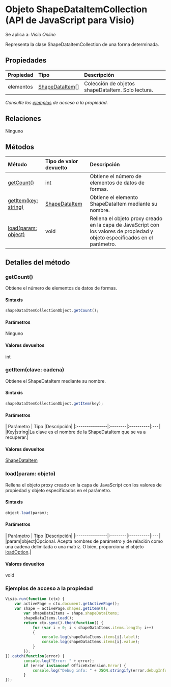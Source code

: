 # <a name="shapedataitemcollection-object-javascript-api-for-visio"></a>Objeto ShapeDataItemCollection (API de JavaScript para Visio)

Se aplica a: _Visio Online_

Representa la clase ShapeDataItemCollection de una forma determinada.

## <a name="properties"></a>Propiedades

| Propiedad       | Tipo    |Descripción|
|:---------------|:--------|:----------|
|elementos|[ShapeDataItem[]](shapedataitem.md)|Colección de objetos shapeDataItem. Solo lectura.|

_Consulte los [ejemplos](#property-access-examples) de acceso a la propiedad._

## <a name="relationships"></a>Relaciones
Ninguno


## <a name="methods"></a>Métodos

| Método           | Tipo de valor devuelto    |Descripción|
|:---------------|:--------|:----------|
|[getCount()](#getcount)|int|Obtiene el número de elementos de datos de formas.|
|[getItem(key: string)](#getitemkey-string)|[ShapeDataItem](shapedataitem.md)|Obtiene el elemento ShapeDataItem mediante su nombre.|
|[load(param: object)](#loadparam-object)|void|Rellena el objeto proxy creado en la capa de JavaScript con los valores de propiedad y objeto especificados en el parámetro.|

## <a name="method-details"></a>Detalles del método


### <a name="getcount"></a>getCount()
Obtiene el número de elementos de datos de formas.

#### <a name="syntax"></a>Sintaxis
```js
shapeDataItemCollectionObject.getCount();
```

#### <a name="parameters"></a>Parámetros
Ninguno

#### <a name="returns"></a>Valores devueltos
int

### <a name="getitemkey-string"></a>getItem(clave: cadena)
Obtiene el ShapeDataItem mediante su nombre.

#### <a name="syntax"></a>Sintaxis
```js
shapeDataItemCollectionObject.getItem(key);
```

#### <a name="parameters"></a>Parámetros
| Parámetro       | Tipo    |Descripción|
|:---------------|:--------|:----------|:---|
|Key|string|La clave es el nombre de la ShapeDataItem que se va a recuperar.|

#### <a name="returns"></a>Valores devueltos
[ShapeDataItem](shapedataitem.md)

### <a name="loadparam-object"></a>load(param: objeto)
Rellena el objeto proxy creado en la capa de JavaScript con los valores de propiedad y objeto especificados en el parámetro.

#### <a name="syntax"></a>Sintaxis
```js
object.load(param);
```

#### <a name="parameters"></a>Parámetros
| Parámetro       | Tipo    |Descripción|
|:---------------|:--------|:----------|:---|
|param|object|Opcional. Acepta nombres de parámetro y de relación como una cadena delimitada o una matriz. O bien, proporciona el objeto [loadOption](loadoption.md).|

#### <a name="returns"></a>Valores devueltos
void
### <a name="property-access-examples"></a>Ejemplos de acceso a la propiedad
```js
Visio.run(function (ctx) { 
    var activePage = ctx.document.getActivePage();
    var shape = activePage.shapes.getItem(0);
        var shapeDataItems = shape.shapeDataItems;
        shapeDataItems.load();
        return ctx.sync().then(function() {
            for (var i = 0; i < shapeDataItems.items.length; i++)
            {
                console.log(shapeDataItems.items[i].label);
                console.log(shapeDataItems.items[i].value);
            }
        });
}).catch(function(error) {
        console.log("Error: " + error);
        if (error instanceof OfficeExtension.Error) {
            console.log("Debug info: " + JSON.stringify(error.debugInfo));
        }
});
```
